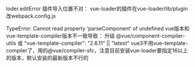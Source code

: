 loder.editError
插件导入位置不对：
    vue-loader的插件在vue-loader/lib/plugin
改webpack.config.js


TypeError: Cannot read property ‘parseComponent‘ of undefined
vue版本和vue-template-compiler版本不一致导致：
    升级 @vue/component-compiler-utils 或 "vue-template-compiler": "2.6.11" || "latest"
vue3不用vue-template-compiler了，用的@vue/compiler-sfc，注意目前安装vue-loader要指定16以上的版本，默认安装的最新版本不行的